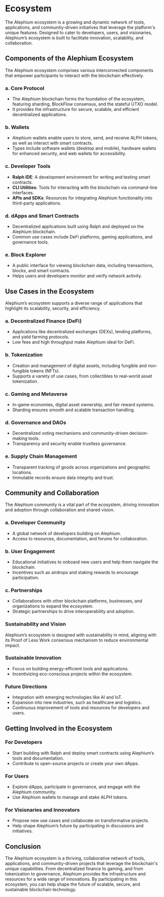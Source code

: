 # Ecosystem

The Alephium ecosystem is a growing and dynamic network of tools, applications, and community-driven initiatives that leverage the platform's unique features. Designed to cater to developers, users, and visionaries, Alephium’s ecosystem is built to facilitate innovation, scalability, and collaboration.

## Components of the Alephium Ecosystem

The Alephium ecosystem comprises various interconnected components that empower participants to interact with the blockchain effectively.

### **a. Core Protocol**
- The Alephium blockchain forms the foundation of the ecosystem, featuring sharding, BlockFlow consensus, and the stateful UTXO model.
- It provides the infrastructure for secure, scalable, and efficient decentralized applications.

### **b. Wallets**
- Alephium wallets enable users to store, send, and receive ALPH tokens, as well as interact with smart contracts.
- Types include software wallets (desktop and mobile), hardware wallets for enhanced security, and web wallets for accessibility.

### **c. Developer Tools**
- **Ralph IDE**: A development environment for writing and testing smart contracts.
- **CLI Utilities**: Tools for interacting with the blockchain via command-line interfaces.
- **APIs and SDKs**: Resources for integrating Alephium functionality into third-party applications.

### **d. dApps and Smart Contracts**
- Decentralized applications built using Ralph and deployed on the Alephium blockchain.
- Common use cases include DeFi platforms, gaming applications, and governance tools.

### **e. Block Explorer**
- A public interface for viewing blockchain data, including transactions, blocks, and smart contracts.
- Helps users and developers monitor and verify network activity.

## Use Cases in the Ecosystem

Alephium’s ecosystem supports a diverse range of applications that highlight its scalability, security, and efficiency.

### **a. Decentralized Finance (DeFi)**
- Applications like decentralized exchanges (DEXs), lending platforms, and yield farming protocols.
- Low fees and high throughput make Alephium ideal for DeFi.

### **b. Tokenization**
- Creation and management of digital assets, including fungible and non-fungible tokens (NFTs).
- Supports a variety of use cases, from collectibles to real-world asset tokenization.

### **c. Gaming and Metaverse**
- In-game economies, digital asset ownership, and fair reward systems.
- Sharding ensures smooth and scalable transaction handling.

### **d. Governance and DAOs**
- Decentralized voting mechanisms and community-driven decision-making tools.
- Transparency and security enable trustless governance.

### **e. Supply Chain Management**
- Transparent tracking of goods across organizations and geographic locations.
- Immutable records ensure data integrity and trust.

## Community and Collaboration

The Alephium community is a vital part of the ecosystem, driving innovation and adoption through collaboration and shared vision.

### **a. Developer Community**
- A global network of developers building on Alephium.
- Access to resources, documentation, and forums for collaboration.

### **b. User Engagement**
- Educational initiatives to onboard new users and help them navigate the blockchain.
- Incentives such as airdrops and staking rewards to encourage participation.

### **c. Partnerships**
- Collaborations with other blockchain platforms, businesses, and organizations to expand the ecosystem.
- Strategic partnerships to drive interoperability and adoption.

### Sustainability and Vision

Alephium’s ecosystem is designed with sustainability in mind, aligning with its Proof of Less Work consensus mechanism to reduce environmental impact.

### **Sustainable Innovation**
- Focus on building energy-efficient tools and applications.
- Incentivizing eco-conscious projects within the ecosystem.

### **Future Directions**
- Integration with emerging technologies like AI and IoT.
- Expansion into new industries, such as healthcare and logistics.
- Continuous improvement of tools and resources for developers and users.

## Getting Involved in the Ecosystem

### **For Developers**
- Start building with Ralph and deploy smart contracts using Alephium’s tools and documentation.
- Contribute to open-source projects or create your own dApps.

### **For Users**
- Explore dApps, participate in governance, and engage with the Alephium community.
- Use Alephium wallets to manage and stake ALPH tokens.

### **For Visionaries and Innovators**
- Propose new use cases and collaborate on transformative projects.
- Help shape Alephium’s future by participating in discussions and initiatives.

## Conclusion

The Alephium ecosystem is a thriving, collaborative network of tools, applications, and community-driven projects that leverage the blockchain's unique capabilities. From decentralized finance to gaming, and from tokenization to governance, Alephium provides the infrastructure and resources for a wide range of innovations. By participating in this ecosystem, you can help shape the future of scalable, secure, and sustainable blockchain technology.



